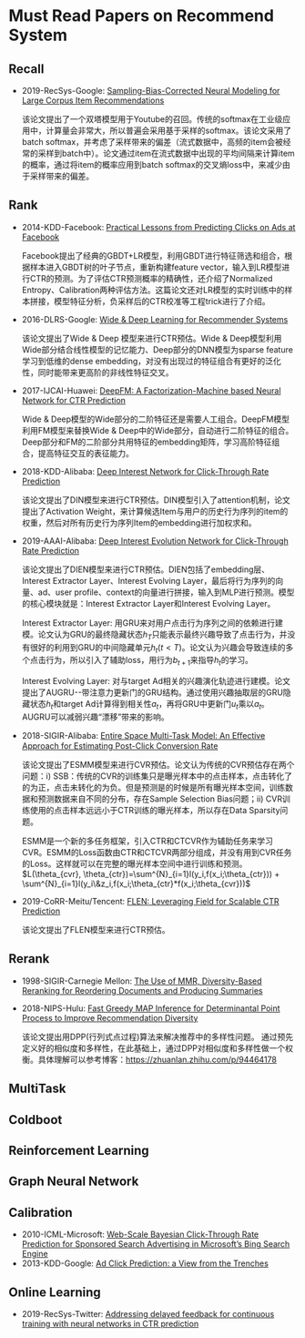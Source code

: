 # Must Read Papers on Recommend System

## Recall

- 2019-RecSys-Google: [Sampling-Bias-Corrected Neural Modeling for Large Corpus Item Recommendations](https://dl.acm.org/doi/10.1145/3298689.3346996)

  该论文提出了一个双塔模型用于Youtube的召回。传统的softmax在工业级应用中，计算量会非常大，所以普遍会采用基于采样的softmax。该论文采用了batch softmax，并考虑了采样带来的偏差（流式数据中，高频的item会被经常的采样到batch中）。论文通过item在流式数据中出现的平均间隔来计算item的概率，通过将item的概率应用到batch softmax的交叉熵loss中，来减少由于采样带来的偏差。

## Rank

- 2014-KDD-Facebook: [Practical Lessons from Predicting Clicks on Ads at Facebook](https://dl.acm.org/doi/pdf/10.1145/2648584.2648589)

  Facebook提出了经典的GBDT+LR模型，利用GBDT进行特征筛选和组合，根据样本进入GBDT树的叶子节点，重新构建feature vector，输入到LR模型进行CTR的预测。为了评估CTR预测概率的精确性，还介绍了Normalized Entropy、Calibration两种评估方法。这篇论文还对LR模型的实时训练中的样本拼接，模型特征分析，负采样后的CTR校准等工程trick进行了介绍。

- 2016-DLRS-Google: [Wide & Deep Learning for Recommender Systems](https://dl.acm.org/doi/pdf/10.1145/2988450.2988454)

  该论文提出了Wide & Deep 模型来进行CTR预估。Wide & Deep模型利用Wide部分结合线性模型的记忆能力、Deep部分的DNN模型为sparse feature学习到低维的dense embedding，对没有出现过的特征组合有更好的泛化性，同时能带来更高阶的非线性特征交叉。

- 2017-IJCAI-Huawei: [DeepFM: A Factorization-Machine based Neural Network for CTR Prediction](https://www.ijcai.org/Proceedings/2017/0239.pdf)

  Wide & Deep模型的Wide部分的二阶特征还是需要人工组合。DeepFM模型利用FM模型来替换Wide & Deep中的Wide部分，自动进行二阶特征的组合。Deep部分和FM的二阶部分共用特征的embedding矩阵，学习高阶特征组合，提高特征交互的表征能力。

- 2018-KDD-Alibaba: [Deep Interest Network for Click-Through Rate Prediction](https://dl.acm.org/doi/pdf/10.1145/3219819.3219823)

  该论文提出了DIN模型来进行CTR预估。DIN模型引入了attention机制，论文提出了Activation Weight，来计算候选Item与用户的历史行为序列的item的权重，然后对所有历史行为序列Item的embedding进行加权求和。

- 2019-AAAI-Alibaba: [Deep Interest Evolution Network for Click-Through Rate Prediction](https://aimagazine.org/ojs/index.php/AAAI/article/view/4545)

  该论文提出了DIEN模型来进行CTR预估。DIEN包括了embedding层、Interest Extractor Layer、Interest Evolving Layer，最后将行为序列的向量、ad、user profile、context的向量进行拼接，输入到MLP进行预测。模型的核心模块就是：Interest Extractor Layer和Interest Evolving Layer。

  Interest Extractor Layer: 用GRU来对用户点击行为序列之间的依赖进行建模。论文认为GRU的最终隐藏状态$h_T$只能表示最终兴趣导致了点击行为，并没有很好的利用到GRU的中间隐藏单元$h_t(t<T)$。论文认为兴趣会导致连续的多个点击行为，所以引入了辅助loss，用行为$b_{t+1}$来指导$h_t$的学习。

  Interest Evolving Layer: 对与target Ad相关的兴趣演化轨迹进行建模。论文提出了AUGRU--带注意力更新门的GRU结构。通过使用兴趣抽取层的GRU隐藏状态$h_t$和target Ad计算得到相关性$a_t$，再将GRU中更新门$u_t$乘以$a_t$。AUGRU可以减弱兴趣“漂移”带来的影响。

- 2018-SIGIR-Alibaba: [Entire Space Multi-Task Model: An Eﬀective Approach for Estimating Post-Click Conversion Rate](https://link.zhihu.com/?target=https%3A//arxiv.org/abs/1804.07931)

  该论文提出了ESMM模型来进行CVR预估。论文认为传统的CVR预估存在两个问题：i) SSB：传统的CVR的训练集只是曝光样本中的点击样本，点击转化了的为正，点击未转化的为负。但是预测是的时候是所有曝光样本空间，训练数据和预测数据来自不同的分布，存在Sample Selection Bias问题；ii) CVR训练使用的点击样本远远小于CTR训练的曝光样本，所以存在Data Sparsity问题。

  ESMM是一个新的多任务框架，引入CTR和CTCVR作为辅助任务来学习CVR。ESMM的Loss函数由CTR和CTCVR两部分组成，并没有用到CVR任务的Loss。这样就可以在完整的曝光样本空间中进行训练和预测。$L(\theta_{cvr}, \theta_{ctr})=\sum^{N}_{i=1}l(y_i,f(x_i;\theta_{ctr})) + \sum^{N}_{i=1}l(y_i\&z_i,f(x_i;\theta_{ctr}*f(x_i;\theta_{cvr}))$

- 2019-CoRR-Meitu/Tencent: [FLEN: Leveraging Field for Scalable CTR Prediction](https://arxiv.org/pdf/1911.04690.pdf)

  该论文提出了FLEN模型来进行CTR预估。

## Rerank

- 1998-SIGIR-Carnegie Mellon: [The Use of MMR, Diversity-Based Reranking for Reordering Documents and Producing Summaries](https://dl.acm.org/doi/pdf/10.1145/3130348.3130369)

- 2018-NIPS-Hulu: [Fast Greedy MAP Inference for Determinantal Point Process to Improve Recommendation Diversity](http://papers.nips.cc/paper/7805-fast-greedy-map-inference-for-determinantal-point-process-to-improve-recommendation-diversity.pdf)

  该论文提出用DPP(行列式点过程)算法来解决推荐中的多样性问题。 通过预先定义好的相似度和多样性，在此基础上，通过DPP对相似度和多样性做一个权衡。具体理解可以参考博客：https://zhuanlan.zhihu.com/p/94464178

## MultiTask

## Coldboot

## Reinforcement Learning

## Graph Neural Network

## Calibration

- 2010-ICML-Microsoft: [Web-Scale Bayesian Click-Through Rate Prediction for Sponsored Search Advertising in Microsoft’s Bing Search Engine](https://icml.cc/Conferences/2010/papers/901.pdf)
- 2013-KDD-Google: [Ad Click Prediction: a View from the Trenches](https://dl.acm.org/doi/pdf/10.1145/2487575.2488200)

## Online Learning

- 2019-RecSys-Twitter: [Addressing delayed feedback for continuous training with neural networks in CTR prediction](https://dl.acm.org/doi/pdf/10.1145/3298689.3347002)


